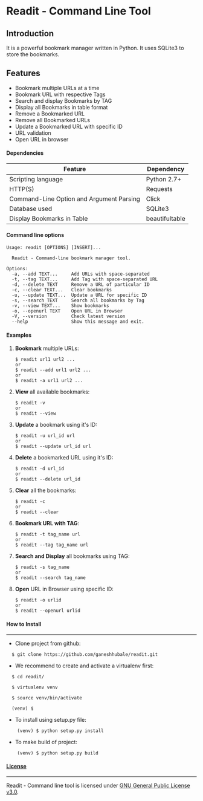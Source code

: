 # Readit - Command Line Tool


## Introduction
It is a powerful bookmark manager written in Python. It uses SQLite3 to store the bookmarks.

## Features

  - Bookmark multiple URLs at a time
  - Bookmark URL with respective Tags
  - Search and display Bookmarks by TAG
  - Display all Bookmarks in table format
  - Remove a Bookmarked URL
  - Remove all Bookmarked URLs 
  - Update a Bookmarked URL with specific ID
  - URL validation
  - Open URL in browser 

#### Dependencies

| Feature | Dependency |
| --- | --- |
| Scripting language | Python 2.7+ |
| HTTP(S) | Requests |
| Command-Line Option and Argument Parsing  | Click |
| Database used  | SQLite3 |
| Display Bookmarks in Table | beautifultable |


#### Command line options

```
Usage: readit [OPTIONS] [INSERT]...

  Readit - Command-line bookmark manager tool.

Options:
  -a, --add TEXT...     Add URLs with space-separated
  -t, --tag TEXT...     Add Tag with space-separated URL
  -d, --delete TEXT     Remove a URL of particular ID
  -c, --clear TEXT...   Clear bookmarks
  -u, --update TEXT...  Update a URL for specific ID
  -s, --search TEXT     Search all bookmarks by Tag
  -v, --view TEXT...    Show bookmarks
  -o, --openurl TEXT    Open URL in Browser 
  -V, --version         Check latest version
  --help                Show this message and exit.
```

#### Examples


1. **Bookmark** multiple URLs:

       $ readit url1 url2 ...
       or
       $ readit --add url1 url2 ...
       or
       $ readit -a url1 url2 ...

       
2. **View** all available bookmarks:

       $ readit -v
       or 
       $ readit --view

      
3. **Update** a bookmark using it's ID:

       $ readit -u url_id url
       or
       $ readit --update url_id url

     
4. **Delete** a bookmarked URL using it's ID:

       $ readit -d url_id
       or
       $ readit --delete url_id 
       
       
5. **Clear** all the bookmarks:

       $ readit -c
       or
       $ readit --clear

6. **Bookmark URL with TAG**:
 
       $ readit -t tag_name url
       or
       $ readit --tag tag_name url

7. **Search and Display** all bookmarks using TAG:
      
       $ readit -s tag_name 
       or
       $ readit --search tag_name

8. **Open** URL in Browser using specific ID:

       $ readit -o urlid
       or
       $ readit --openurl urlid

#### How to Install
-----------------

* Clone project from github:
```
  $ git clone https://github.com/ganeshhubale/readit.git
```

* We recommend to create and activate a virtualenv first:
```
  $ cd readit/
  
  $ virtualenv venv 

  $ source venv/bin/activate
  	
  (venv) $
```

* To install using setup.py file:
```	
	(venv) $ python setup.py install
```

* To make build of project:
```
	(venv) $ python setup.py build
```	

    
 
#### [License](https://github.com/ganeshhubale/readit/blob/master/LICENSE)
----

Readit - Command line tool is licensed under [GNU General Public License v3.0](https://github.com/ganeshhubale/readit/blob/master/LICENSE).



